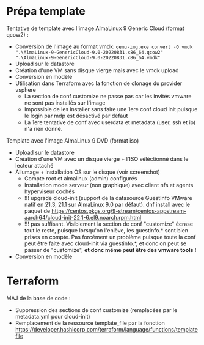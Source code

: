 # Prépa template
Tentative de template avec l'image AlmaLinux 9 Generic Cloud (format qcow2) :
* Conversion de l'image au format vmdk: `qemu-img.exe convert -O vmdk ".\AlmaLinux-9-GenericCloud-9.0-20220831.x86_64.qcow2" ".\AlmaLinux-9-GenericCloud-9.0-20220831.x86_64.vmdk"`
* Upload sur le datastore
* Création d'une VM sans disque vierge mais avec le vmdk upload
* Conversion en modèle
* Utilisation dans Terraform avec la fonction de clonage du provider vsphere
    * La section de conf customize ne passe pas car les invités vmware ne sont pas installés sur l'image
    * Impossible de les installer sans faire une 1ere conf cloud init puisque le login par mdp est désactivé par défaut
    * La 1ere tentative de conf avec userdata et metadata (user, ssh et ip) n'a rien donné.

Template avec l'image AlmaLinux 9 DVD (format iso)
* Upload sur le datastore
* Création d'une VM avec un disque vierge + l'ISO séléctionné dans le lecteur attaché
* Allumage + installation OS sur le disque (voir screenshot)
    * Compte root et almalinux (admin) configurés
    * Installation mode serveur (non graphique) avec client nfs et agents hyperviseur cochés
    * !!! upgrade cloud-init (support de la datasource GuestInfo VMware natif en 21.3, 21.1 sur AlmaLinux 9.0 par défaut). dnf install avec le paquet de https://centos.pkgs.org/9-stream/centos-appstream-aarch64/cloud-init-22.1-6.el9.noarch.rpm.html
    * !!! pas suffisant. Visiblement la section de conf "customize" écrase tout le reste, puisque lorsqu'on l'enlève, les guestinfo.* sont bien prises en compte. Pas forcément un problème puisque toute la conf peut être faite avec cloud-init via guestinfo.*, et donc on peut se passer de "customize", **et donc même peut être des vmware tools !**
* Conversion en modèle

# Terraform
MAJ de la base de code :
* Suppression des sections de conf customize (remplacées par le metadata.yml pour cloud-init)
* Remplacement de la ressource template_file par la fonction https://developer.hashicorp.com/terraform/language/functions/templatefile